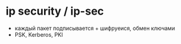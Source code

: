 # ip security / ip-sec
- каждый пакет подписывается + шифруеися, обмен ключами
- PSK, Kerberos, PKI
